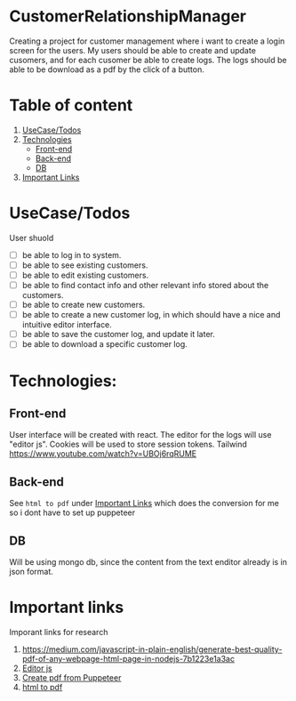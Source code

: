 # CustomerRelationshipManager
  Creating a project for customer management where i want to create a login screen for the users. 
  My users should be able to create and update cusomers, and for each cusomer be able to create logs. 
  The logs should be able to be download as a pdf by the click of a button.

# Table of content
  01. [UseCase/Todos](./README.md/#usecase)
  01. [Technologies](./README.md/#technologies)
      - [Front-end](./README.md/#front-end)
      - [Back-end](./README.md/#back-end)
      - [DB](./README.md/#db)
  01. [Important Links](./README.md/#important-links)

# UseCase/Todos
  User shuold
  - [ ] be able to log in to system.
  - [ ] be able to see existing customers.
  - [ ] be able to edit existing customers.
  - [ ] be able to find contact info and other relevant info stored about the customers.
  - [ ] be able to create new customers.
  - [ ] be able to create a new customer log, in which should have a nice and intuitive editor interface.
  - [ ] be able to save the customer log, and update it later.
  - [ ] be able to download a specific customer log.
  
# Technologies:
  ## Front-end
  User interface will be created with react. The editor for the logs will use "editor js".
  Cookies will be used to store session tokens.
  Tailwind https://www.youtube.com/watch?v=UBOj6rqRUME
    
  ## Back-end
  See `html to pdf` under [Important Links](./README.md/#important-links) which does the conversion for me so i dont have to set up puppeteer

  ## DB
  Will be using mongo db, since the content from the text enditor already is in json format.
    
    
# Important links
  Imporant links for research
  01. https://medium.com/javascript-in-plain-english/generate-best-quality-pdf-of-any-webpage-html-page-in-nodejs-7b1223e1a3ac
  02. [Editor js](https://editorjs.io/)
  03. [Create pdf from Puppeteer](https://blog.risingstack.com/pdf-from-html-node-js-puppeteer/#option2)
  04. [html to pdf](https://www.npmjs.com/package/convert-html-to-pdf) 
